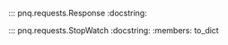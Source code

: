 ::: pnq.requests.Response
    :docstring:

::: pnq.requests.StopWatch
    :docstring:
    :members: to_dict

